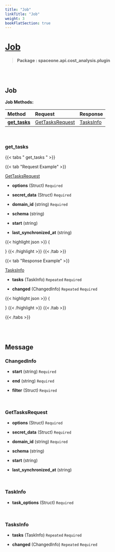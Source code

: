 ```yaml
---
title: "Job"
linkTitle: "Job"
weight: 3
bookFlatSection: true
---
```

# [Job](#Job)



>  **Package : spaceone.api.cost_analysis.plugin**

<br>
<br>

## Job





**Job Methods:**


| Method | Request | Response |
| :----- | :-------- | :-------- |
| [**get_tasks**](./Job#get_tasks) | [GetTasksRequest](Job#gettasksrequest) | [TasksInfo](Job#tasksinfo) |



    
<br>

### get_tasks









 {{< tabs " get_tasks " >}}

 {{< tab "Request Example" >}}



[GetTasksRequest](./Job#gettasksrequest)

* **options** (Struct)   `Required` 


* **secret_data** (Struct)   `Required` 


* **domain_id** (string)   `Required` 


* **schema** (string)  


* **start** (string)  


* **last_synchronized_at** (string)  





{{< highlight json >}}
{

}
{{< /highlight >}}
{{< /tab >}}


 {{< tab "Response Example" >}}

[TasksInfo](#TASKSINFO)
* **tasks** (TaskInfo)  `Repeated`   `Required` 

* **changed** (ChangedInfo)  `Repeated`   `Required` 



{{< highlight json >}}
{

}
{{< /highlight >}}
{{< /tab >}}


{{< /tabs >}}


    


<br>
<br>

## Message



### ChangedInfo
* **start** (string)   `Required` 

    
* **end** (string)   `Required` 

    
* **filter** (Struct)   `Required` 

    <br>

### GetTasksRequest
* **options** (Struct)   `Required` 

    
* **secret_data** (Struct)   `Required` 

    
* **domain_id** (string)   `Required` 

    
* **schema** (string)  

    
* **start** (string)  

    
* **last_synchronized_at** (string)  

    <br>

### TaskInfo
* **task_options** (Struct)   `Required` 

    <br>

### TasksInfo
* **tasks** (TaskInfo)  `Repeated`    `Required` 

    
* **changed** (ChangedInfo)  `Repeated`    `Required` 

    <br>
